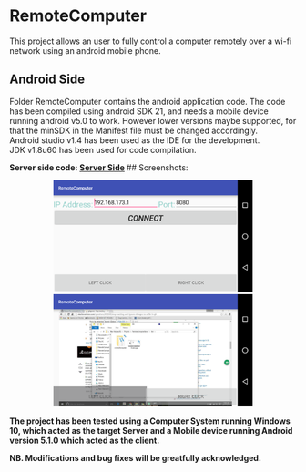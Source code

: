 # RemoteComputer
This project allows an user to fully control a computer remotely over a wi-fi network using an android mobile phone.
<br>
## Android Side
<p>
Folder RemoteComputer contains the android application code. The code has been compiled using android SDK 21, and needs a mobile device running android v5.0 to work. However lower versions maybe supported, for that the minSDK in the Manifest file must be changed accordingly.
<br>Android studio v1.4 has been used as the IDE for the development.
<br>JDK v1.8u60 has been used for code compilation.
</p>
<b>Server side code: <a href="https://github.com/NilanjanDaw/RemoteComputer-Server">Server Side</a> </b>
## Screenshots:
<p align="center">

  <img src="/startup.png" width="350"/>
  <img src="/working.png" width="350"/>
</p>

<b>The project has been tested using a Computer System running Windows 10, which acted as the target Server and a 
Mobile device running Android version 5.1.0 which acted as the client.</b>

<b>NB. Modifications and bug fixes will be greatfully acknowledged.
